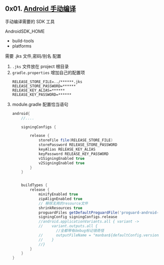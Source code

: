 ## 0x01. [Android 手动编译](https://juejin.im/post/5cc82110e51d456e79545d0e)

手动编译需要的 SDK 工具

AndroidSDK_HOME
- build-tools
- platforms

需要 .jks 文件,密码/别名 配置

1. `.jks` 文件放在 project 根目录 
2. `gradle.properties` 增加自己的配置项
    ```
    RELEASE_STORE_FILE=../******.jks
    RELEASE_STORE_PASSWORD=******
    RELEASE_KEY_ALIAS=******
    RELEASE_KEY_PASSWORD=******
    ```
3. module.gradle 配置恰当语句
    ```gradle
    android{
        //....

        signingConfigs {

            release {
                storeFile file(RELEASE_STORE_FILE)
                storePassword RELEASE_STORE_PASSWORD
                keyAlias RELEASE_KEY_ALIAS
                keyPassword RELEASE_KEY_PASSWORD
                v1SigningEnabled true
                v2SigningEnabled true
            }
        }


        buildTypes {
            release {
                minifyEnabled true
                zipAlignEnabled true
                // 移除无用的resource文件
                shrinkResources true
                proguardFiles getDefaultProguardFile('proguard-android-optimize.txt'), 'proguard-rules.pro'
                signingConfig signingConfigs.release
                //android.applicationVariants.all { variant ->
                //    variant.outputs.all {
                        //全都带有debug标记很奇怪
                //      outputFileName = "manban${defaultConfig.versionName}[${defaultConfig.versionCode}]_${variant.productFlavors[0].name}(${releaseTime()}).apk"
                //    }
                //}
            }
        }
    }
    ```